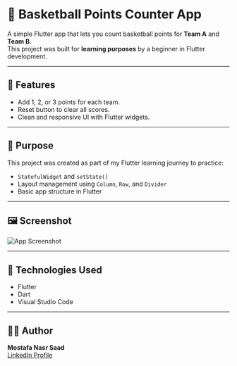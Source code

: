 # 🏀 Basketball Points Counter App  

A simple Flutter app that lets you count basketball points for **Team A** and **Team B**.  
This project was built for **learning purposes** by a beginner in Flutter development.  

---

## 📱 Features  
- Add 1, 2, or 3 points for each team.  
- Reset button to clear all scores.  
- Clean and responsive UI with Flutter widgets.  

---

## 🧠 Purpose  
This project was created as part of my Flutter learning journey to practice:  
- `StatefulWidget` and `setState()`  
- Layout management using `Column`, `Row`, and `Divider`  
- Basic app structure in Flutter

--- 

## 🖼️ Screenshot  
![App Screenshot](screenshot.png)

---

## 🧩 Technologies Used  
- Flutter  
- Dart  
- Visual Studio Code
---

## 👨‍💻 Author  
**Mostafa Nasr Saad**  
[LinkedIn Profile](https://www.linkedin.com/in/mostafanasrsaad/)  
